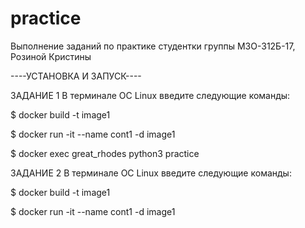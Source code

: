 # practice
Выполнение заданий по практике студентки группы М3О-312Б-17, Розиной Кристины

----УСТАНОВКА И ЗАПУСК----

ЗАДАНИЕ 1
В терминале ОС Linux введите следующие команды:

  $ docker build -t image1
  
  $ docker run -it --name cont1 -d image1
  
  $ docker exec great_rhodes python3 practice


ЗАДАНИЕ 2
В терминале ОС Linux введите следующие команды:

  $ docker build -t image1
  
  $ docker run -it --name cont1 -d image1
